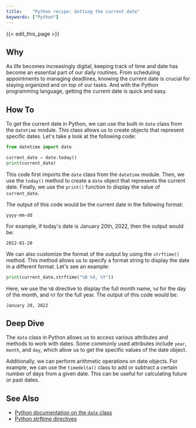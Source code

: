 ```yaml
---
title:    "Python recipe: Getting the current date"
keywords: ["Python"]
---
```


{{< edit_this_page >}}

## Why

As life becomes increasingly digital, keeping track of time and date has become an essential part of our daily routines. From scheduling appointments to managing deadlines, knowing the current date is crucial for staying organized and on top of our tasks. And with the Python programming language, getting the current date is quick and easy.

## How To

To get the current date in Python, we can use the built-in `date` class from the `datetime` module. This class allows us to create objects that represent specific dates. Let's take a look at the following code:

```Python
from datetime import date

current_date = date.today()
print(current_date)
```

This code first imports the `date` class from the `datetime` module. Then, we use the `today()` method to create a `date` object that represents the current date. Finally, we use the `print()` function to display the value of `current_date`.

The output of this code would be the current date in the following format:

`yyyy-mm-dd`

For example, if today's date is January 20th, 2022, then the output would be:

`2022-01-20`

We can also customize the format of the output by using the `strftime()` method. This method allows us to specify a format string to display the date in a different format. Let's see an example:

```Python
print(current_date.strftime("%B %d, %Y"))
```

Here, we use the `%B` directive to display the full month name, `%d` for the day of the month, and `%Y` for the full year. The output of this code would be:

`January 20, 2022`

## Deep Dive

The `date` class in Python allows us to access various attributes and methods to work with dates. Some commonly used attributes include `year`, `month`, and `day`, which allow us to get the specific values of the date object.

Additionally, we can perform arithmetic operations on date objects. For example, we can use the `timedelta()` class to add or subtract a certain number of days from a given date. This can be useful for calculating future or past dates.

## See Also

- [Python documentation on the `date` class](https://docs.python.org/3/library/datetime.html#date-objects)
- [Python strftime directives](https://docs.python.org/3/library/datetime.html#strftime-and-strptime-behavior)